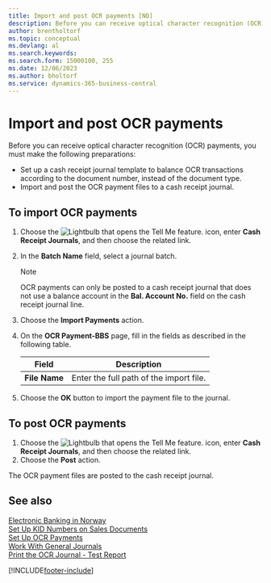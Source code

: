 ```yaml
---
title: Import and post OCR payments [NO]
description: Before you can receive optical character recognition (OCR) payments, you must make certain preparations in the Norwegian version of Business Central.
author: brentholtorf
ms.topic: conceptual
ms.devlang: al
ms.search.keywords:
ms.search.form: 15000100, 255
ms.date: 12/06/2023
ms.author: bholtorf
ms.service: dynamics-365-business-central
---
```

# Import and post OCR payments
Before you can receive optical character recognition (OCR) payments, you must make the following preparations:  

- Set up a cash receipt journal template to balance OCR transactions according to the document number, instead of the document type.  
- Import and post the OCR payment files to a cash receipt journal.  

## To import OCR payments  

1.  Choose the ![Lightbulb that opens the Tell Me feature.](../../media/ui-search/search_small.png "Tell me what you want to do") icon, enter **Cash Receipt Journals**, and then choose the related link.  
2.  In the **Batch Name** field, select a journal batch.  

    > [!NOTE]  
    >  OCR payments can only be posted to a cash receipt journal that does not use a balance account in the **Bal. Account No.** field on the cash receipt journal line.  

3.  Choose the **Import Payments** action.  
4.  On the **OCR Payment-BBS** page, fill in the fields as described in the following table.  

    |Field|Description|  
    |---------------------------------|---------------------------------------|  
    |**File Name**|Enter the full path of the import file.|  

5.  Choose the **OK** button to import the payment file to the journal.  

## To post OCR payments  

1.  Choose the ![Lightbulb that opens the Tell Me feature.](../../media/ui-search/search_small.png "Tell me what you want to do") icon, enter **Cash Receipt Journals**, and then choose the related link.  
2.  Choose the **Post** action.  

The OCR payment files are posted to the cash receipt journal.  

## See also  
 [Electronic Banking in Norway](electronic-banking-in-norway.md)   
 [Set Up KID Numbers on Sales Documents](how-to-set-up-kid-numbers-on-sales-documents.md)   
 [Set Up OCR Payments](how-to-set-up-ocr-payments.md)   
 [Work With General Journals](../../ui-work-general-journals.md)   
 [Print the OCR Journal - Test Report](how-to-print-the-ocr-journal-test-report.md)


[!INCLUDE[footer-include](../../includes/footer-banner.md)]